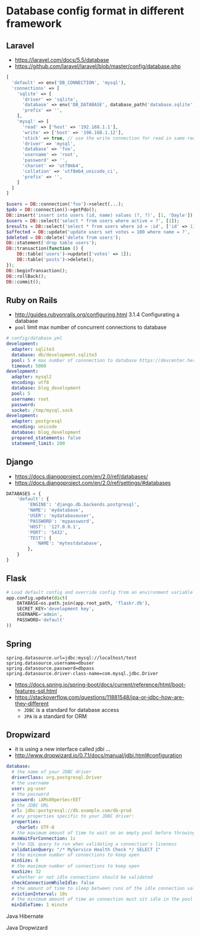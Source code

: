# Database config format in different framework

## Laravel

- https://laravel.com/docs/5.5/database
- https://github.com/laravel/laravel/blob/master/config/database.php

````php
[
  'default' => env('DB_CONNECTION', 'mysql'),
  'connections' => [
    'sqlite' => [
      'driver' => 'sqlite',
      'database' => env('DB_DATABASE', database_path('database.sqlite')),
      'prefix' => '',
    ],
    'mysql' => [
      'read' => ['host' => '192.168.1.1'],
      'write' => ['host' => '196.168.1.12'],
      'stick' => true, // use the write connection for read in same request if there are previous write
      'driver' => 'mysql',
      'database' => 'foo',
      'username' => 'root',
      'password' => '',
      'charset' => 'utf8mb4',
      'collation' => 'utf8mb4_unicode_ci',
      'prefix' => '',
    ]
  ]
]
````

````php
$users = DB::connection('foo')->select(...);
$pdo = DB::connection()->getPdo();
DB::insert('insert into users (id, name) values (?, ?)', [1, 'Dayle']);
$users = DB::select('select * from users where active = ?', [1]);
$results = DB::select('select * from users where id = :id', ['id' => 1]);
$affected = DB::update('update users set votes = 100 where name = ?', ['John']);
$deleted = DB::delete('delete from users');
DB::statement('drop table users');
DB::transaction(function () {
    DB::table('users')->update(['votes' => 1]);
    DB::table('posts')->delete();
});
DB::beginTransaction();
DB::rollBack();
DB::commit();
````

## Ruby on Rails

- http://guides.rubyonrails.org/configuring.html 3.1.4 Configurating a database
- `pool` limit max number of concurrent connections to database

````yaml
# config/database.yml
development:
  adapter: sqlite3
  database: db/development.sqlite3
  pool: 5 # max number of connnection to database https://devcenter.heroku.com/articles/concurrency-and-database-connections#connection-pool
  timeout: 5000
development:
  adapter: mysql2
  encoding: utf8
  database: blog_development
  pool: 5
  username: root
  password:
  socket: /tmp/mysql.sock
development:
  adapter: postgresql
  encoding: unicode
  database: blog_development
  prepared_statements: false
  statement_limit: 200
````

## Django

- https://docs.djangoproject.com/en/2.0/ref/databases/
- https://docs.djangoproject.com/en/2.0/ref/settings/#databases

````python
DATABASES = {
    'default': {
        'ENGINE': 'django.db.backends.postgresql',
        'NAME': 'mydatabase',
        'USER': 'mydatabaseuser',
        'PASSWORD': 'mypassword',
        'HOST': '127.0.0.1',
        'PORT': '5432',
        'TEST': {
           'NAME': 'mytestdatabase',
        },
    }
}
````

## Flask

````python
# Load default config and override config from an environment variable
app.config.update(dict(
    DATABASE=os.path.join(app.root_path, 'flaskr.db'),
    SECRET_KEY='development key',
    USERNAME='admin',
    PASSWORD='default'
))
````

## Spring

````text
spring.datasource.url=jdbc:mysql://localhost/test
spring.datasource.username=dbuser
spring.datasource.password=dbpass
spring.datasource.driver-class-name=com.mysql.jdbc.Driver
````

- https://docs.spring.io/spring-boot/docs/current/reference/html/boot-features-sql.html
- https://stackoverflow.com/questions/11881548/jpa-or-jdbc-how-are-they-different
  - `JDBC` is a standard for database access
  - `JPA` is a standard for ORM 

## Dropwizard

- it is using a new interface called jdbi ...
- http://www.dropwizard.io/0.7.1/docs/manual/jdbi.html#configuration

````yaml
database:
  # the name of your JDBC driver
  driverClass: org.postgresql.Driver
  # the username
  user: pg-user
  # the password
  password: iAMs00perSecrEET
  # the JDBC URL
  url: jdbc:postgresql://db.example.com/db-prod
  # any properties specific to your JDBC driver:
  properties:
    charSet: UTF-8
  # the maximum amount of time to wait on an empty pool before throwing an exception
  maxWaitForConnection: 1s
  # the SQL query to run when validating a connection's liveness
  validationQuery: "/* MyService Health Check */ SELECT 1"
  # the minimum number of connections to keep open
  minSize: 8
  # the maximum number of connections to keep open
  maxSize: 32
  # whether or not idle connections should be validated
  checkConnectionWhileIdle: false
  # the amount of time to sleep between runs of the idle connection validation, abandoned cleaner and idle pool resizing
  evictionInterval: 10s
  # the minimum amount of time an connection must sit idle in the pool before it is eligible for eviction
  minIdleTime: 1 minute
````
Java Hibernate

Java Dropwizard